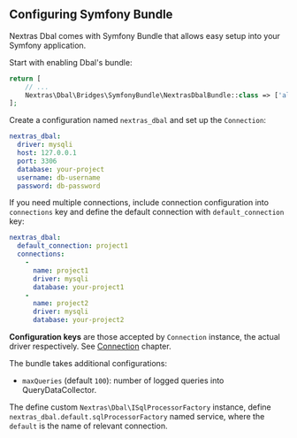 ## Configuring Symfony Bundle

Nextras Dbal comes with Symfony Bundle that allows easy setup into your Symfony application.

Start with enabling Dbal's bundle:

```php
return [
    // ...
    Nextras\Dbal\Bridges\SymfonyBundle\NextrasDbalBundle::class => ['all' => true],
];
```

Create a configuration named `nextras_dbal` and set up the `Connection`:

```yaml
nextras_dbal:
  driver: mysqli
  host: 127.0.0.1
  port: 3306
  database: your-project
  username: db-username
  password: db-password
```

If you need multiple connections, include connection configuration into `connections` key and define the default connection with `default_connection` key:

```yaml
nextras_dbal:
  default_connection: project1
  connections:
    -
      name: project1
      driver: mysqli
      database: your-project1
    -
      name: project2
      driver: mysqli
      database: your-project2
```

**Configuration keys** are those accepted by `Connection` instance, the actual driver respectively. See [Connection](default) chapter.

The bundle takes additional configurations:

- `maxQueries` (default `100`): number of logged queries into QueryDataCollector.

The define custom `Nextras\Dbal\ISqlProcessorFactory` instance, define `nextras_dbal.default.sqlProcessorFactory` named service, where the `default` is the name of relevant connection.
